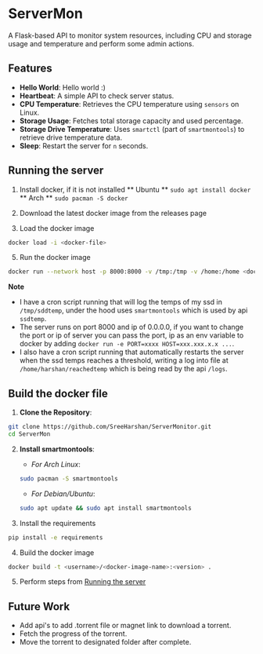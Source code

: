 # ServerMon

A Flask-based API to monitor system resources, including CPU and storage usage and temperature and perform some admin actions.

## Features
- **Hello World**: Hello world :)
- **Heartbeat**: A simple API to check server status.
- **CPU Temperature**: Retrieves the CPU temperature using `sensors` on Linux. 
- **Storage Usage**: Fetches total storage capacity and used percentage.
- **Storage Drive Temperature**: Uses `smartctl` (part of `smartmontools`) to retrieve drive temperature data.
- **Sleep**: Restart the server for `n` seconds.

## Running the server
1. Install docker, if it is not installed
** Ubuntu **
`sudo apt install docker`
** Arch **
`sudo pacman -S docker`

3. Download the latest docker image from the releases page 

4. Load the docker image
```bash
docker load -i <docker-file>
```

5. Run the docker image
```bash
docker run --network host -p 8000:8000 -v /tmp:/tmp -v /home:/home <docker-image-name>
```

**Note**
- I have a cron script running that will log the temps of my ssd in `/tmp/sddtemp`, under the hood uses `smartmontools` which is used by api `ssdtemp`.
- The server runs on port 8000 and ip of 0.0.0.0, if you want to change the port or ip of server you can pass the port, ip as an env variable to docker by adding `docker run -e PORT=xxxx HOST=xxx.xxx.x.x ...`.
- I also have a cron script running that automatically restarts the server when the ssd temps reaches a threshold, writing a log into file at `/home/harshan/reachedtemp` which is being read by the api `/logs`.

## Build the docker file 

1. **Clone the Repository**:

```bash
git clone https://github.com/SreeHarshan/ServerMonitor.git
cd ServerMon
```
2. **Install smartmontools**:

    - *For Arch Linux*:

    ```bash
    sudo pacman -S smartmontools
    ```
    - *For Debian/Ubuntu*:

    ```bash
    sudo apt update && sudo apt install smartmontools
    ```
   
3. Install the requirements
```bash
pip install -e requirements
```

4. Build the docker image 
```bash
docker build -t <username>/<docker-image-name>:<version> .
```

5. Perform steps from [Running the server](https://github.com/SreeHarshan/ServerMonitor/edit/main/README.md#running-the-server)

## Future Work
* Add api's to add .torrent file or magnet link to download a torrent.
* Fetch the progress of the torrent.
* Move the torrent to designated folder after complete.
